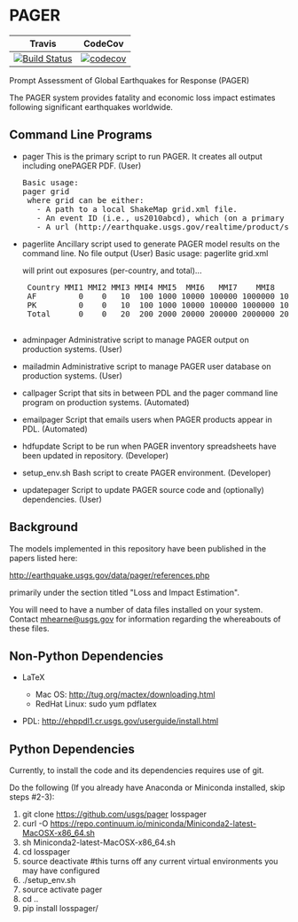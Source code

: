 PAGER
=====


| Travis  | CodeCov |
| ------------- | ------------- |
| [![Build Status](https://travis-ci.org/usgs/pager.svg?branch=master)](https://travis-ci.org/usgs/pager)  | [![codecov](https://codecov.io/gh/usgs/pager/branch/master/graph/badge.svg)](https://codecov.io/gh/usgs/pager)  |

Prompt Assessment of Global Earthquakes for Response (PAGER)

The PAGER system provides fatality and economic loss impact estimates following significant earthquakes worldwide.

Command Line Programs
---------------------
 - pager This is the primary script to run PAGER.  It creates all output including onePAGER PDF. (User)
   <pre>
   Basic usage:
   pager grid
    where grid can be either:
      - A path to a local ShakeMap grid.xml file.
      - An event ID (i.e., us2010abcd), which (on a primary system) will find the most recently PDL-downloaded grid file.
      - A url (http://earthquake.usgs.gov/realtime/product/shakemap/us10007tas/us/1484425631405/download/grid.xml)
   </pre>
 - pagerlite Ancillary script used to generate PAGER model results on the command line. No file output (User)
   Basic usage:
    pagerlite grid.xml

    will print out exposures (per-country, and total)...
    <pre>
    Country MMI1 MMI2 MMI3 MMI4 MMI5  MMI6   MMI7    MMI8   MMI9 MMI10
    AF         0    0   10  100 1000 10000 100000 1000000 100000     0
    PK         0    0   10  100 1000 10000 100000 1000000 100000     0
    Total      0    0   20  200 2000 20000 200000 2000000 200000     0
    </pre>

 - adminpager Administrative script to manage PAGER output on production systems. (User)
 - mailadmin Administrative script to manage PAGER user database on production systems. (User)
 - callpager Script that sits in between PDL and the pager command line program on production systems. (Automated)
 - emailpager Script that emails users when PAGER products appear in PDL. (Automated)
 - hdfupdate Script to be run when PAGER inventory spreadsheets have been updated in repository. (Developer)
 - setup_env.sh Bash script to create PAGER environment. (Developer)
 - updatepager Script to update PAGER source code and (optionally) dependencies. (User)
 

Background
----------
The models implemented in this repository have been published in the papers listed here:

http://earthquake.usgs.gov/data/pager/references.php

primarily under the section titled "Loss and Impact Estimation".



You will need to have a number of data files installed on your system.
Contact mhearne@usgs.gov for information regarding the whereabouts of
these files.

Non-Python Dependencies
----------------------
* LaTeX 
  * Mac OS: <a href="http://tug.org/mactex/downloading.html">http://tug.org/mactex/downloading.html</a>
  * RedHat Linux: sudo yum pdflatex

* PDL: <a href="http://ehppdl1.cr.usgs.gov/userguide/install.html">http://ehppdl1.cr.usgs.gov/userguide/install.html</a>

Python Dependencies
------------
Currently, to install the code and its dependencies requires use of git.

Do the following (If you already have Anaconda or Miniconda installed, skip steps #2-3):

  1. git clone https://github.com/usgs/pager losspager
  2. curl -O https://repo.continuum.io/miniconda/Miniconda2-latest-MacOSX-x86_64.sh
  3. sh Miniconda2-latest-MacOSX-x86_64.sh
  4. cd losspager
  6. source deactivate #this turns off any current virtual environments you may have configured
  5. ./setup_env.sh
  6. source activate pager
  6. cd ..
  7. pip install losspager/







  


